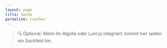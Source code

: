 ```yaml
---
layout: page
title: Suche
permalink: /suche/
---
```


> 🔍 Optional: Wenn ihr Algolia oder Lunr.js integriert, kommt hier später ein Suchfeld hin.
